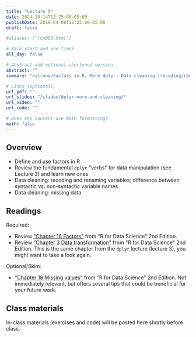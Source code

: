 ```yaml
---
title: "Lecture 5"
date: 2024-10-14T12:25:00-05:00
publishDate: 2019-04-08T12:25:00-05:00
draft: false

#aliases: ["/cm003.html"]

# Talk start and end times.
all_day: false

# Abstract and optional shortened version.
abstract: ""
summary: "<strong>Factors in R. More dplyr. Data cleaning (recoding/renaming variables; missing data).</strong>."

# Links (optional).
url_pdf: ""
url_slides: "/slides/dplyr-more-and-cleaning/"
url_video: ""
url_code: ""

# Does the content use math formatting?
math: false
---
```





## Overview

* Define and use factors in R
* Review the fundamental `dplyr` "verbs" for data manipulation (see Lecture 3) and learn new ones
* Data cleaning: recoding and renaming variables; difference between syntactic vs. non-syntactic variable names
* Data cleaning: missing data


## Readings

Required:
* Review ["Chapter 16 Factors"](https://r4ds.hadley.nz/factors) from "R for Data Science" 2nd Edition. 
* Review ["Chapter 3 Data transformation"](https://r4ds.hadley.nz/data-transform) from "R for Data Science" 2nd Edition. This is the same chapter from the `dplyr` lecture (lecture 3), you might want to take a look again.

Optional/Skim:
* ["Chapter 18 Missing values"](https://r4ds.hadley.nz/missing-values.html) from "R for Data Science" 2nd Edition. Not immediately relevant, but offers several tips that could be beneficial for your future work.


## Class materials

In-class materials (exercises and code) will be posted here shortly before class.

<!--
Run the code below in your console to download today’s materials: `usethis::use_course("css-materials/dplyr-more-and-cleaning")`
-->
